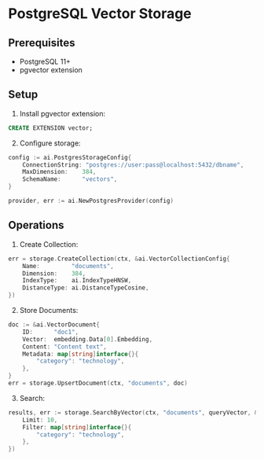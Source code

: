# PostgreSQL Vector Storage

## Prerequisites
- PostgreSQL 11+
- pgvector extension

## Setup
1. Install pgvector extension:
```sql
CREATE EXTENSION vector;
```

2. Configure storage:
```go
config := ai.PostgresStorageConfig{
    ConnectionString: "postgres://user:pass@localhost:5432/dbname",
    MaxDimension:    384,
    SchemaName:      "vectors",
}

provider, err := ai.NewPostgresProvider(config)
```

## Operations

1. Create Collection:
```go
err = storage.CreateCollection(ctx, &ai.VectorCollectionConfig{
    Name:         "documents",
    Dimension:    384,
    IndexType:    ai.IndexTypeHNSW,
    DistanceType: ai.DistanceTypeCosine,
})
```

2. Store Documents:
```go
doc := &ai.VectorDocument{
    ID:      "doc1",
    Vector:  embedding.Data[0].Embedding,
    Content: "Content text",
    Metadata: map[string]interface{}{
        "category": "technology",
    },
}
err = storage.UpsertDocument(ctx, "documents", doc)
```

3. Search:
```go
results, err := storage.SearchByVector(ctx, "documents", queryVector, &ai.VectorSearchOptions{
    Limit: 10,
    Filter: map[string]interface{}{
        "category": "technology",
    },
})
```